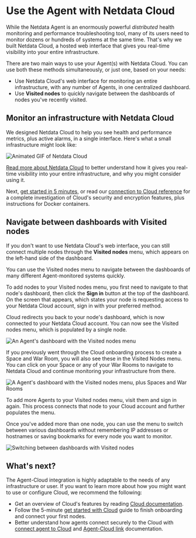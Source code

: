 <!--
title: "Use the Agent with Netdata Cloud"
date: 2020-05-04
custom_edit_url: https://github.com/netdata/netdata/edit/master/docs/agent-cloud.md
sidebar_label: "Use the Agent with Netdata Cloud"
learn_status: "Published"
learn_topic_type: "References"
learn_rel_path: "Possible old, not wanted documents"
-->

# Use the Agent with Netdata Cloud

While the Netdata Agent is an enormously powerful _distributed_ health monitoring and performance troubleshooting tool,
many of its users need to monitor dozens or hundreds of systems at the same time. That's why we built Netdata Cloud, a
hosted web interface that gives you real-time visibility into your entire infrastructure.

There are two main ways to use your Agent(s) with Netdata Cloud. You can use both these methods simultaneously, or just
one, based on your needs:

- Use Netdata Cloud's web interface for monitoring an entire infrastructure, with any number of Agents, in one
  centralized dashboard.
- Use **Visited nodes** to quickly navigate between the dashboards of nodes you've recently visited.

## Monitor an infrastructure with Netdata Cloud

We designed Netdata Cloud to help you see health and performance metrics, plus active alarms, in a single interface.
Here's what a small infrastructure might look like:

![Animated GIF of Netdata Cloud](https://user-images.githubusercontent.com/1153921/80828986-1ebb3b00-8b9b-11ea-957f-2c8d0d009e44.gif)

[Read more about Netdata Cloud](https://github.com/netdata/netdata/blob/master/docs/cloud/cloud.mdx) to better
understand how it gives you real-time
visibility into your entire infrastructure, and why you might consider using it.

Next, [get started in 5 minutes](https://github.com/netdata/netdata/blob/master/docs/cloud/get-started.mdx), or read our
[connection to Cloud reference](https://github.com/netdata/netdata/blob/master/claim/README.md) for a complete
investigation of Cloud's security and encryption features, plus instructions for Docker containers.

## Navigate between dashboards with Visited nodes

If you don't want to use Netdata Cloud's web interface, you can still connect multiple nodes through the **Visited
nodes** menu, which appears on the left-hand side of the dashboard.

You can use the Visited nodes menu to navigate between the dashboards of many different Agent-monitored systems quickly.

To add nodes to your Visited nodes menu, you first need to navigate to that node's dashboard, then click the **Sign in**
button at the top of the dashboard. On the screen that appears, which states your node is requesting access to your
Netdata Cloud account, sign in with your preferred method.

Cloud redirects you back to your node's dashboard, which is now connected to your Netdata Cloud account. You can now see
the Visited nodes menu, which is populated by a single node.

![An Agent's dashboard with the Visited nodes menu](https://user-images.githubusercontent.com/1153921/80830383-b6ba2400-8b9d-11ea-9eb2-379c7eccd22f.png)

If you previously went through the Cloud onboarding process to create a Space and War Room, you will also see these in
the Visited Nodes menu. You can click on your Space or any of your War Rooms to navigate to Netdata Cloud and continue
monitoring your infrastructure from there.

![A Agent's dashboard with the Visited nodes menu, plus Spaces and War Rooms](https://user-images.githubusercontent.com/1153921/80830382-b6218d80-8b9d-11ea-869c-1170b95eeb4a.png)

To add more Agents to your Visited nodes menu, visit them and sign in again. This process connects that node to your
Cloud account and further populates the menu.

Once you've added more than one node, you can use the menu to switch between various dashboards without remembering IP
addresses or hostnames or saving bookmarks for every node you want to monitor.

![Switching between dashboards with Visited nodes](https://user-images.githubusercontent.com/1153921/80831018-e158ac80-8b9e-11ea-882e-1d82cdc028cd.gif)

## What's next?

The Agent-Cloud integration is highly adaptable to the needs of any infrastructure or user. If you want to learn more
about how you might want to use or configure Cloud, we recommend the following:

- Get an overview of Cloud's features by
  reading [Cloud documentation](https://github.com/netdata/netdata/blob/master/docs/cloud/cloud.mdx).
- Follow the
  5-minute [get started with Cloud](https://github.com/netdata/netdata/blob/master/docs/cloud/cloud.mdx)
  guide to finish
  onboarding and connect your first nodes.
- Better understand how agents connect securely to the Cloud
  with [connect agent to Cloud](https://github.com/netdata/netdata/blob/master/claim/README.md) and 
  [Agent-Cloud link](https://github.com/netdata/netdata/blob/master/aclk/README.md) documentation.
